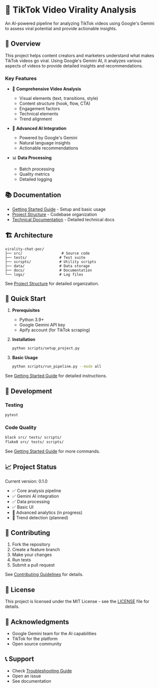 # 🎯 TikTok Video Virality Analysis

An AI-powered pipeline for analyzing TikTok videos using Google's Gemini to assess viral potential and provide actionable insights.

## 🌟 Overview

This project helps content creators and marketers understand what makes TikTok videos go viral. Using Google's Gemini AI, it analyzes various aspects of videos to provide detailed insights and recommendations.

### Key Features

- 🎥 **Comprehensive Video Analysis**

  - Visual elements (text, transitions, style)
  - Content structure (hook, flow, CTA)
  - Engagement factors
  - Technical elements
  - Trend alignment

- 🤖 **Advanced AI Integration**

  - Powered by Google's Gemini
  - Natural language insights
  - Actionable recommendations

- 📊 **Data Processing**
  - Batch processing
  - Quality metrics
  - Detailed logging

## 📚 Documentation

- [Getting Started Guide](docs/getting_started.md) - Setup and basic usage
- [Project Structure](docs/project_structure.md) - Codebase organization
- [Technical Documentation](docs/) - Detailed technical docs

## 🏗️ Architecture

```
virality-chat-poc/
├── src/                  # Source code
├── tests/               # Test suite
├── scripts/             # Utility scripts
├── data/                # Data storage
├── docs/                # Documentation
└── logs/                # Log files
```

See [Project Structure](docs/project_structure.md) for detailed organization.

## 🚀 Quick Start

1. **Prerequisites**

   - Python 3.9+
   - Google Gemini API key
   - Apify account (for TikTok scraping)

2. **Installation**

   ```bash
   python scripts/setup_project.py
   ```

3. **Basic Usage**
   ```bash
   python scripts/run_pipeline.py --mode all
   ```

See [Getting Started Guide](docs/getting_started.md) for detailed instructions.

## 🔧 Development

### Testing

```bash
pytest
```

### Code Quality

```bash
black src/ tests/ scripts/
flake8 src/ tests/ scripts/
```

See [Getting Started Guide](docs/getting_started.md#development-commands) for more commands.

## 📈 Project Status

Current version: 0.1.0

- ✅ Core analysis pipeline
- ✅ Gemini AI integration
- ✅ Data processing
- ✅ Basic UI
- 🚧 Advanced analytics (in progress)
- 🚧 Trend detection (planned)

## 🤝 Contributing

1. Fork the repository
2. Create a feature branch
3. Make your changes
4. Run tests
5. Submit a pull request

See [Contributing Guidelines](docs/CONTRIBUTING.md) for details.

## 📄 License

This project is licensed under the MIT License - see the [LICENSE](LICENSE) file for details.

## 🙏 Acknowledgments

- Google Gemini team for the AI capabilities
- TikTok for the platform
- Open source community

## 📞 Support

- Check [Troubleshooting Guide](docs/getting_started.md#troubleshooting)
- Open an issue
- See documentation
